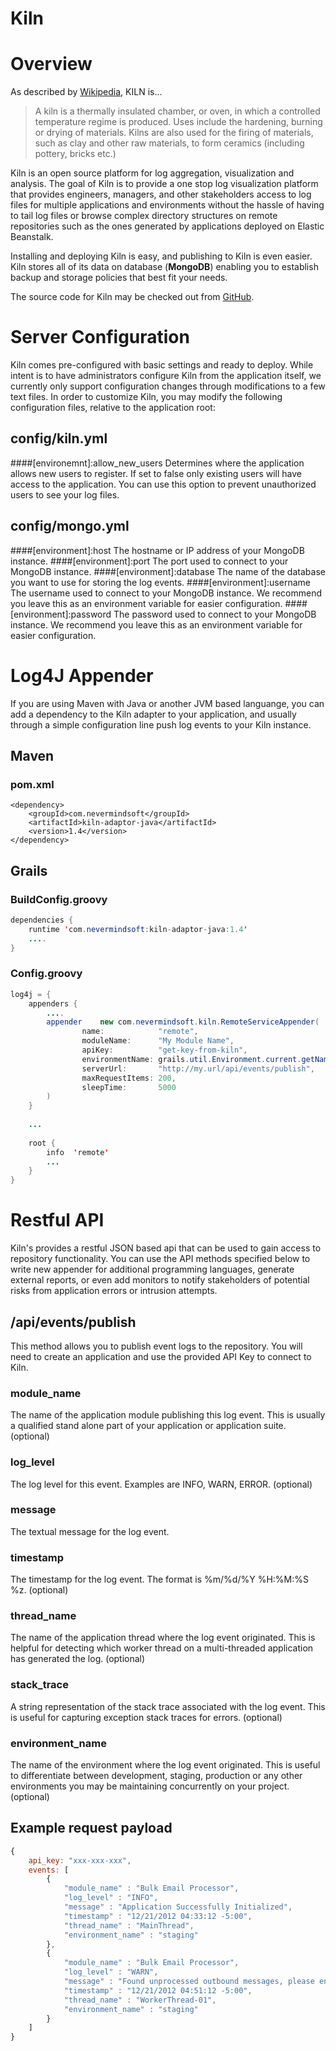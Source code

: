 Kiln
====

# Overview

As described by [Wikipedia](http://en.wikipedia.org/wiki/Kiln), KILN is...

 > A kiln is a thermally insulated chamber, or oven, in which a controlled temperature regime is produced. Uses include the hardening, burning or drying of materials. Kilns are also used for the firing of materials, such as clay and other raw materials, to form ceramics (including pottery, bricks etc.)

Kiln is an open source platform for log aggregation, visualization and analysis. The goal of Kiln is to provide a one stop log visualization platform that provides engineers, managers, and other stakeholders access to log files for multiple applications and environments without the hassle of having to tail log files or browse complex directory structures on remote repositories such as the ones generated by applications deployed on Elastic Beanstalk.

Installing and deploying Kiln is easy, and publishing to Kiln is even easier. Kiln stores all of its data on database (**MongoDB**) enabling you to establish backup and storage policies that best fit your needs.

The source code for Kiln may be checked out from [GitHub](https://github.com/rcracel/Kiln).

# Server Configuration

Kiln comes pre-configured with basic settings and ready to deploy. While intent is to have administrators configure Kiln from the application itself, we currently only support configuration changes through modifications to a few text files. In order to customize Kiln, you may modify the following configuration files, relative to the application root:

## config/kiln.yml

####\[environemnt\]:allow_new_users
Determines where the application allows new users to register. If set to false only existing users will have access to the application. You can use this option to prevent unauthorized users to see your log files.

## config/mongo.yml

####\[environment\]:host
The hostname or IP address of your MongoDB instance.
####\[environment\]:port
The port used to connect to your MongoDB instance.
####\[environment\]:database
The name of the database you want to use for storing the log events.
####\[environment\]:username
The username used to connect to your MongoDB instance. We recommend you leave this as an environment variable for easier configuration.
####\[environment\]:password
The password used to connect to your MongoDB instance. We recommend you leave this as an environment variable for easier configuration.

# Log4J Appender

If you are using Maven with Java or another JVM based languange, you can add a dependency to the Kiln adapter to your application, and usually through a simple configuration line push log events to your Kiln instance.

## Maven

### pom.xml

```
<dependency>
    <groupId>com.nevermindsoft</groupId>
    <artifactId>kiln-adaptor-java</artifactId>
    <version>1.4</version>
</dependency>
```

## Grails

### BuildConfig.groovy

```java
dependencies {
    runtime 'com.nevermindsoft:kiln-adaptor-java:1.4'
    ....
}
```

### Config.groovy
```java
log4j = {
    appenders {
        ....
        appender    new com.nevermindsoft.kiln.RemoteServiceAppender(
                name:            "remote",
                moduleName:      "My Module Name",
                apiKey:          "get-key-from-kiln",
                environmentName: grails.util.Environment.current.getName(),
                serverUrl:       "http://my.url/api/events/publish",
                maxRequestItems: 200,
                sleepTime:       5000
        )
    }
 
    ...
 
    root {
        info  'remote'
        ...
    }
}
```
# Restful API

Kiln's provides a restful JSON based api that can be used to gain access to repository functionality. You can use the API methods specified below to write new appender for additional programming languages, generate external reports, or even add monitors to notify stakeholders of potential risks from application errors or intrusion attempts.

## /api/events/publish

This method allows you to publish event logs to the repository. You will need to create an application and use the provided API Key to connect to Kiln.

### module_name
The name of the application module publishing this log event. This is usually a qualified stand alone part of your application or application suite. (optional)
### log_level
The log level for this event. Examples are INFO, WARN, ERROR. (optional)
### message
The textual message for the log event.
### timestamp
The timestamp for the log event. The format is %m/%d/%Y %H:%M:%S %z. (optional)
### thread_name
The name of the application thread where the log event originated. This is helpful for detecting which worker thread on a multi-threaded application has generated the log. (optional)
### stack_trace
A string representation of the stack trace associated with the log event. This is useful for capturing exception stack traces for errors. (optional)
### environment_name
The name of the environment where the log event originated. This is useful to differentiate between development, staging, production or any other environments you may be maintaining concurrently on your project. (optional)

## Example request payload

```javascript
{
    api_key: "xxx-xxx-xxx",
    events: [
        {
            "module_name" : "Bulk Email Processor",
            "log_level" : "INFO",
            "message" : "Application Successfully Initialized",
            "timestamp" : "12/21/2012 04:33:12 -5:00",
            "thread_name" : "MainThread",
            "environment_name" : "staging"
        },
        {
            "module_name" : "Bulk Email Processor",
            "log_level" : "WARN",
            "message" : "Found unprocessed outbound messages, please ensure proper shutdown to prevent message loss.",
            "timestamp" : "12/21/2012 04:51:12 -5:00",
            "thread_name" : "WorkerThread-01",
            "environment_name" : "staging"
        }
    ]
}
```